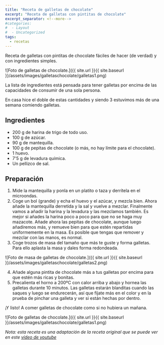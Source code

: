 ```yaml
---
title: "Receta de galletas de chocolate"
excerpt: "Receta de galletas con pintitas de chocolate"
excerpt_separator: <!--more-->
#categories:
#  - Layout
#  - Uncategorized
tags:
  - recetas
---
```


Receta de galletas con pintitas de chocolate fáciles de hacer (de verdad) y con ingredientes simples.

![Foto de galletas de chocolate.]({{ site.url }}{{ site.baseurl }}/assets/images/galletaschocolate/galletas1.png)

La lista de ingredientes está pensada para tener galletas por encima de las capacidades de consumir de una sola persona.

En casa hice el doble de estas cantidades y siendo 3 estuvimos más de una semana comiendo galletas.

## Ingredientes

- 200 g de harina de trigo de todo uso.
- 100 g de azúcar.
- 90 g de mantequilla.
- 100 g de pepitas de chocolate (o más, no hay límite para el chocolate).
- 1 huevo.
- 7'5 g de levadura química.
- Un pellizco de sal.

## Preparación

1. Mide la mantequilla y ponla en un platito o taza y derrítela en el microondas.
2. Coge un bol (grande) y echa el huevo y el azúcar, y mezcla bien. Ahora añade la mantequilla derretida y la sal y vuelve a mezclar. Finalmente vamos a añadir la harina y la levadura y las mezclamos también. Es mejor si añades la harina poco a poco para que no se haga muy mazacote. Añade ahora las pepitas de chocolate, aunque luego añadiremos más, y remueve bien para que estén repartidas uniformemente en la masa. Es posible que tengas que remover y mezclar con las manos, es normal.
3. Coge trozos de masa del tamaño que más te guste y forma galletas. Para ello aplasta la masa y dales forma redondeada.

![Foto de masa de galletas de chocolate.]({{ site.url }}{{ site.baseurl }}/assets/images/galletaschocolate/galletas2.png)

4. Añade alguna pintita de chocolate más a tus galletas por encima para que estén más ricas y bonitas.
5. Precalienta el horno a 200ºC con calor arriba y abajo y hornea las galletas durante 10 minutos. Las galletas estarán blanditas cuando las saques y luego se endurecerán, así que fíjate más en el color y en la prueba de pinchar una galleta y ver si están hechas por dentro.

¡Y listo! A comer galletas de chocolate como si no hubiera un mañana.

![Foto de galletas de chocolate.]({{ site.url }}{{ site.baseurl }}/assets/images/galletaschocolate/galletas1.png)

*Nota: esta receta es una adaptación de la receta original que se puede ver en este [vídeo de youtube](https://www.youtube.com/watch?v=IbW2-_JYN80&ab_channel=Annarecetasfaciles)* 